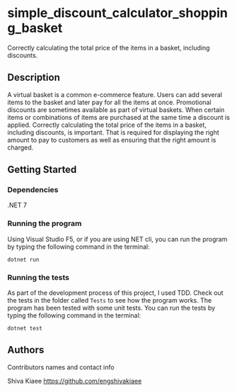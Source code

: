# simple_discount_calculator_shopping_basket

Correctly calculating the total price of the items in a basket, including discounts.

## Description

A virtual basket is a common e-commerce feature. Users can add several items to the basket and later pay for all the items at once. Promotional discounts are sometimes available as part of virtual baskets. When certain items or combinations of items are purchased at the same time a discount is applied. Correctly calculating the total price of the items in a basket, including discounts, is important. That is required for displaying the right amount to pay to customers as well as ensuring that the right amount is charged.

## Getting Started

### Dependencies

.NET 7

### Running the program

Using Visual Studio F5, or if you are using NET cli, you can run the program by typing the following command in the terminal:

```
dotnet run
```

### Running the tests

As part of the development process of this project, I used TDD. Check out the tests in the folder called `Tests` to see how the program works. The program has been tested with some unit tests. You can run the tests by typing the following command in the terminal:

```
dotnet test
```

## Authors

Contributors names and contact info

Shiva Kiaee
https://github.com/engshivakiaee

